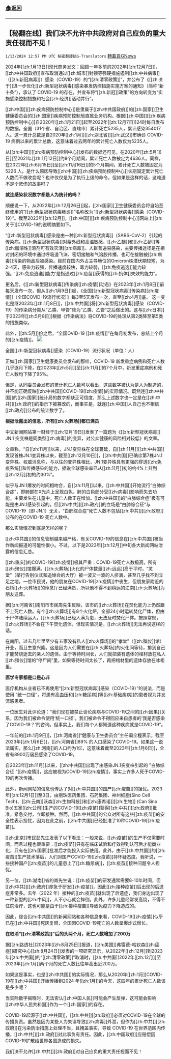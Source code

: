 ###  [:house:返回](README.md)
---


## 【秘翻在线】我们决不允许中共政府对自己应负的重大责任视而不见！
`1/13/2024 12:57 PM UTC 秘密翻譯組G-Translators` [轉載自GNews](https://gnews.org/articles/2215507)

2024年[[zh:1月13日]]现代商务发文：回顾一年多前的2022年[[zh:12月7日]]，[[zh:中共国政府]]宣布取消通过[[zh:城市]]封锁等强硬措施遏制[[zh:中共病毒]]（[[zh:新冠病毒]]）感染（COVID-19）的“[[zh:清零政策]]”，并公布了《[[zh:关于]]进一步优化[[zh:新型冠状病毒]]感染暴发防控措施实施方案的通知》（简称“新十条”），承认了 COVID-19 的存在，并宣布将“[[zh:新冠]]政策”的方向转变为“实施感染控制措施和社会[[zh:经济]]活动并行”。

[[zh:中国]][[zh:疾病预防控制中心]]是隶属于[[zh:中共国政府]]的[[zh:国家]]卫生健康委员会的[[zh:国家]]疾病预防控制局直属业务机构。根据[[zh:中国]][[zh:疾病预防控制中心]]自2020年[[zh:1月21日]]起至2022年[[zh:12月7日]]24时每日发布的数据，全国（31个省、自治区、直辖市）累计死亡5235人，累计感染354017人。这一累计总数是自2020年[[zh:1月]][[zh:湖北省]][[zh:武汉]]市确诊 COVID-19 病例以来的累计总数，这意味着过去两年的累计死亡人数仅为5235人。

从[[zh:中国]][[zh:疾病预防控制中心]]发布的数据还可见，在2020年[[zh:5月16日]]至2021年[[zh:1月12日]]约8个月期间，累计死亡人数被定为4636人。同样，在2022年[[zh:6月15日]]至[[zh:11月16日]]的5个月期间，累计死亡人数被固定为 5226 人。是什么原因导致[[zh:中国]][[zh:疾病预防控制中心]]长期固定累计死亡人数而不做改变呢？也许仅仅是为了执行上级的命令，但如果是这样的话，这难道不是个悲伤的故事吗？

**就连感染状况数字都是人为统计的吗？**

顺便说一下，从2022年[[zh:12月26日]]起，[[zh:国家]]卫生健康委员会将自始至终使用的“[[zh:新型冠状病毒肺炎]]”名称改为“[[zh:新型冠状病毒]]感染（COVID-19）”。截至2023年[[zh:12月]]，[[zh:中国]][[zh:疾病预防控制中心]]网站上[[zh:关于]]COVID-19的说明摘要如下。

“[[zh:新型冠状病毒]]感染是由一种[[zh:新型冠状病毒]]（SARS-CoV-2）引起的传染病。[[zh:新型冠状病毒]]对紫外线和高温敏感，[[zh:乙醚]]和[[zh:乙醇]]等[[zh:脂溶性]]溶剂可有效灭活[[zh:病毒]]。人群普遍易感染，主要传播途径是在相对封闭的环境中通过呼吸道飞沫、密切接触和气溶胶传播，也可在接触被[[zh:病毒]]污染的物品后被感染。目前在国内外占主导地位的Omicron株潜伏期较短，为2-4天，感染力较强，传播速度较快，毒力较弱，[[zh:免疫逃逸]]能力较强。‘[[zh:免疫逃逸]]能力’是指通过[[zh:疫苗]]获得的[[zh:抗体]]失效的能力”。

更名后，《[[zh:新型冠状病毒]]传染病[[zh:疫情]]动态》在2023年[[zh:1月8日]]前每天发布一次，但从[[zh:1月9日]]起，《全国[[zh:新型冠状病毒]]传染病[[zh:疫情]]（全国COVID-19流行状况）》每3至5天发布一次，直至[[zh:4月]]底。 这一变化是继2023年[[zh:1月8日]]，[[zh:中共国]]将[[zh:新型冠状病毒]]感染（COVID-19）的传染病分类从“乙类、甲管”降为“乙类、乙管”之后做出的。这与[[zh:日本]]于2023年[[zh:5月8日]]根据《传染病法》将COVID-19的处理从第2类降至第5类的措施类似。

此外，[[zh:5月]]份之后，“全国OVID-19 [[zh:疫情]]”在每月初发布，总结上个月的[[zh:疫情]]。
![](https://i.imgur.com/4Nd6PTd.png)

全国[[zh:新型冠状病毒]]感染（COVID-19）流行状况（单位：人）

正如[[zh:国家]]卫生健康委员会发布的那样，COVID-19 新发重症病例和死亡人数几乎逐月下降，在2023年[[zh:5月]]至[[zh:11月]]的7个月中，新发重症病例和死亡人数均下降了95%。

但是，从同委员会发布的累计死亡人数可以看出，这些数字被认为是人为制造的，并不能正确反映[[zh:中共国]]COVID-19[[zh:疫情]]的实际情况。既然连[[zh:中共国]]的[[zh:国家]]统计局的数字都缺乏可信度，那么上述数字也一定是在[[zh:中共]][[zh:政府]]的指示下被篡改的，而事实是，就连[[zh:中国]]人自己也不相信[[zh:政府]]公布的统计数字了。

**根据泄露出的信息，所有[[zh:火葬场]]都已满员**

中文新闻网站第一财经于[[zh:12月19日]]发表了一篇题为《[[zh:新型冠状病毒]] JN.1 突变株是同类型[[zh:病毒]]的变异，对公众健康的风险相对较低》的文章。

文章称，“自[[zh:11月]]以来，JN.1变异株在全球蔓延，自[[zh:11月]][[zh:中共国]]发现首株JN.1变异株以来，截至[[zh:12月10日]]，[[zh:中共国]]已确诊第7株JN.1变异株。权威消息称，与以往的变异株相比，JN.1变异株具有更强的穿透[[zh:免疫系统]]和传播感染的能力，据说全球感染率已从[[zh:11月]]初的约4%上升到[[zh:12月]]初的约30%”。

似乎与JN.1爆发的时间相吻合，自[[zh:11月]]以来，[[zh:中共国]]开始流行“白肺综合症”，即肺部在X光片上呈现白色，肺的白色部分受[[zh:病毒]]影响而失去功能，主要发生在儿童中，死亡人数正在增加。[[zh:中共国]]的“白肺综合症”极有可能是由JN.1感染引起的，但[[zh:中共]][[zh:政府]]的立场是“白肺综合征”与 COVID-19（即 JN.1）无关，“白肺综合症”死亡人数不包括[[zh:中共]][[zh:政府]]公布的在COVID-19 死亡人数中。

那么实际情况到底是怎样的呢？

[[zh:中共国]]的信息管制越来越严格，有关COVID-19的信息在[[zh:中共国]]被当作新闻报道的可能性很小。不过，以下是2023年[[zh:12月]]中旬各大新闻网站泄露的信息汇总。

[[zh:重庆]]的COVID-19[[zh:疫情]]极其严重：COVID-19死亡人数极高，所有[[zh:殡仪]]馆爆满。[[zh:火葬场]]火化的尸体数量[[zh:远远]]高于平时，“灵堂”（举行告别仪式和追悼会的大厅）被一波又一波的人挤满，甚至几乎找不到立足之地。一位市民说，他的朋友在COVID-19[[zh:疫情]]中丧生，但朋友家附近的石桥[[zh:火葬场]]的悼念厅已经满员，所以他不得不到稍远的江南[[zh:火葬场]]为朋友送葬。

据[[zh:河南省]]南阳市市民周先生反映，该市的[[zh:火葬场]]在焚化能力上仍然跟不上死亡人数。有个[[zh:火葬场]]有8个火化炉，全部24小时运转焚化尸体，但由于尸体陆续运入，[[zh:火葬场]]已经人满为患，无法及时焚化尸体。按照常规，[[zh:火葬场]]不会在下午焚化遗体，但现实情况是，[[zh:火葬场]]无法再说这样的话。

在南阳，过去几年里至少有五家没有私人[[zh:火葬场]]的“孝堂”（[[zh:殡仪]]馆）开业，而且生意兴隆。这是因为人们需要在[[zh:火葬场]]的火化间等待，排到自己才能焚烧逝去的亲人的遗体。由于等待时间长，人们就把装有遗体的棺材放在私人[[zh:殡仪]]馆的“停尸间”里，如果等待时间太长了，再把棺材里的遗体存放在冰柜里。

**医学专家都是口是心非**

医疗机构从业者已不再使用“[[zh:新型冠状病毒]]感染（COVID-19）”的说法，而是使用 “统一口径”，将患有高血压和[[zh:糖尿病]]等[[zh:基础疾病]]的患者视为并发流感患者。

一位医生对此评论道：“我们现在被禁止谈论疾病与COVID-19之间的[[zh:因果]]关系，因为我们被命令使用‘统一口径'。我们被命令不得回应来自患者的’我是否感染了COVID-19？’的咨询。但事实上，我们每个人都知道这种疾病就是COVID-19”。

一年前的[[zh:1月9日]]，[[zh:河南省]]“健康与卫生委员会”主任阚全程表示，截至2023年[[zh:1月6日]]，[[zh:河南省]]89% 的人口感染了COVID-19。如果这一说法属实，那么[[zh:河南]]的人口约为1亿，这意味着截至2023年[[zh:1月6日]]，全省有8900万居民感染了COVID-19。

自2023年[[zh:11月]]以来，[[zh:中共国]]出现了由感染JN.1突变株引起的 "白肺综合征 "[[zh:疫情]]，这应被视为COVID-19[[zh:疫情]]，事实上许多人死于COVID-19的再次传播。

此外，新闻网站的信息也传达了对[[zh:中共国]]的国产[[zh:疫苗]]的担忧。2023年[[zh:12月1日]]至3日，由丽珠医药集团、石药集团、神州细胞(Sino Cell Tech)、[[zh:云南]]沃森[[zh:生物科技]]和[[zh:康希诺]][[zh:生物]] (Can Sino Bio)五家[[zh:公司]]生产的COVID-19[[zh:疫苗]]获得[[zh:中共]][[zh:政府]]批准，紧急交付，立即接种。然而，[[zh:中共国]]的公众对所有这些[[zh:疫苗]]的安全性表示担忧，因为在此之前，[[zh:中共国]]已经批准了10种COVID-19[[zh:疫苗]]。

[[zh:北京]]市民彭先生发表了以下看法：一般来说，[[zh:疫苗]]的生产不仅需要时间，而且过程也很重要：[[zh:疫苗]]只有在临床试验和疗效得到认可后才能商业化，只有在[[zh:国家]]批准后才能投入实际使用。此外，由于[[zh:中共国]]的[[zh:疫苗]]生产技术落后，人们对国产COVID-19[[zh:疫苗]]持怀疑态度。我听说，一些接种国产[[zh:疫苗]]的儿童患上了[[zh:糖尿病]]，[[zh:疫苗]]接种问题令人担忧。

另一位，[[zh:湖南]]省的肖先生说：[[zh:疫苗]]的研发通常需要8-10年时间，但[[zh:中共]][[zh:政府]]却急于研发[[zh:疫苗]]，因此[[zh:接种疫苗]]后出现的后遗症非常多。去年（2022 年）接种的[[zh:疫苗]]就出现了后遗症，我们身边出现了一种新型的[[zh:中风]]，人不小心就会摔倒。此外，许多儿童经常发高烧，不得不住院治疗，这也可能是由于[[zh:接种疫苗]]导致免疫力下降造成的。

因此，综合[[zh:中共国]]的新闻网站和各种信息来看，COVID-19[[zh:疫情]]似乎已在[[zh:中共国]]死灰复燃，全国因COVID-19死亡的人数呈爆炸式增长。

**在取消“[[zh:清零政策]]”后的头两个月，死亡人数增加了****200****万**

据[[zh:路透社]]2023年[[zh:8月25日]]报道，[[zh:美国]]弗雷德\-哈钦森[[zh:癌症]]研究中心[[zh:8月24日]]发表的一项研究显示，从2022年[[zh:12月]]到2023年[[zh:中共国]]的“[[zh:清零政策]]”取消时，[[zh:中共国]]2022年[[zh:12月]]至2023年[[zh:1月]]两个月的死亡人数比往年高出近200万。

如果这是事实，也是[[zh:中共国]]的实际情况，那么从2020年[[zh:1月]]COVID-19在[[zh:中共国]]开始传播到2024 年[[zh:1月]]的今天，这四年的累计死亡人数该是多少呢？

当实际数字揭晓时，无法否认[[zh:中国人民]]可能会产生反弹，这可能会影响[[zh:中华人民共和国]]作为一个[[zh:国家]]的存在。

COVID-19起源于[[zh:中共国]]，[[zh:中共]][[zh:政府]]必须对COVID-19在全球的传播负责。虽然是因为某些人为失误导致[[zh:病毒]]外泄，但作为[[zh:中共]][[zh:政府]]在污染防治措施上处理不当，且掩盖事实，导致 COVID-19 在世界范围内传播，[[zh:中共]][[zh:政府]]对此事负有责任。因此，[[zh:中国政府]]应赔偿因COVID-19扩散给世界各国造成的损失。

我们决不允许[[zh:中共]][[zh:政府]]对自己应负的重大责任视而不见！
